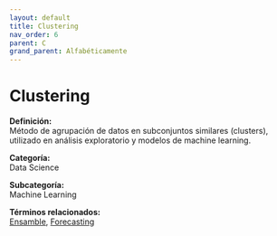 ```yaml
---
layout: default
title: Clustering
nav_order: 6
parent: C
grand_parent: Alfabéticamente
---
```


# Clustering

**Definición:**  
Método de agrupación de datos en subconjuntos similares (clusters), utilizado en análisis exploratorio y modelos de machine learning.

**Categoría:**  
Data Science  

**Subcategoría:**  
Machine Learning

**Términos relacionados:**  
[Ensamble](https://maleniski.github.io/diccionario-angl-tec-mx/docs/alfabeticamente/E/ensamble.html), [Forecasting](https://maleniski.github.io/diccionario-angl-tec-mx/docs/alfabeticamente/F/forecasting.html)
